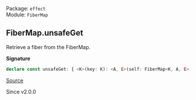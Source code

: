 Package: `effect`<br />
Module: `FiberMap`<br />

## FiberMap.unsafeGet

Retrieve a fiber from the FiberMap.

**Signature**

```ts
declare const unsafeGet: { <K>(key: K): <A, E>(self: FiberMap<K, A, E>) => Option.Option<Fiber.RuntimeFiber<A, E>>; <K, A, E>(self: FiberMap<K, A, E>, key: K): Option.Option<Fiber.RuntimeFiber<A, E>>; }
```

[Source](https://github.com/Effect-TS/effect/tree/main/packages/effect/src/FiberMap.ts#L325)

Since v2.0.0